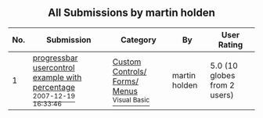 ﻿<div align="center">

## All Submissions by martin holden

</div>

No.  | Submission | Category | By   | User Rating
---- | ---------- | -------- | ---- | -----------
1 | [progressbar usercontrol example with percentage<br /><sup>2007-12-19 16:33:46</sup>](https://github.com/Planet-Source-Code/martin-holden-progressbar-usercontrol-example-with-percentage__1-69774) | [Custom Controls/ Forms/  Menus<br /><sup>Visual Basic</sup>](../ByCategory/custom-controls-forms-menus__1-4.md) | martin holden | 5.0 (10 globes from 2 users)

